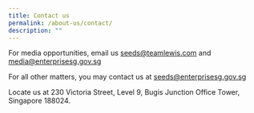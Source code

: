 ```yaml
---
title: Contact us
permalink: /about-us/contact/
description: ""
---
```

For media opportunities, email us [seeds@teamlewis.com](mailto:seeds@teamlewis.com) and [media@enterprisesg.gov.sg](mailto:media@enterprisesg.gov.sg "mailto:media@enterprisesg.gov.sg")

For all other matters, you may contact us at [seeds@enterprisesg.gov.sg](mailto:seeds@enterprisesg.gov.sg "mailto:seeds@enterprisesg.gov.sg")

Locate us at 230 Victoria Street, Level 9, Bugis Junction Office Tower, Singapore 188024.